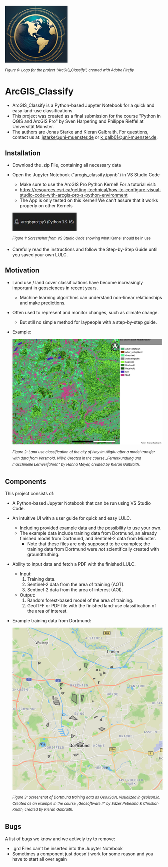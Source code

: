 <p>
  <img src="https://github.com/kgalb01/ArcGIS_Classify/blob/main/Examples/arcgis_classify_logo.jpg" alt="Logo", width="200">
</p>

  <sup>*Figure 0: Logo for the project "ArcGIS_Classify", created with Adobe Firefly*</sup>


# ArcGIS_Classify
* ArcGIS_Classify is a Python-based Jupyter Notebook for a quick and easy land-use classifications.
* This project was created as a final submission for the course "Python in QGIS and ArcGIS Pro" by Sven Harpering and Philippe Rieffel at Universität Münster.
* The authors are Jonas Starke and Kieran Galbraith. For questions, contact us at: jstarke@uni-muenster.de or k_galb01@uni-muenster.de.

## Installation
* Download the .zip File, containing all necessary data
* Open the Jupyter Notebook ("arcgis_classify.ipynb") in VS Studio Code
  * Make sure to use the ArcGIS Pro Python Kernel! For a tutorial visit:
  * https://resources.esri.ca/getting-technical/how-to-configure-visual-studio-code-with-arcgis-pro-s-python-environment
  * The App is only tested on this Kernel! We can't assure that it works properly on other Kernels
  
  ![VS Example](https://github.com/kgalb01/ArcGIS_Classify/blob/main/Examples/vs_example.jpg)

  <sup>*Figure 1: Screenshot from VS Studio Code* showing what Kernel should be in use</sup>

* Carefully read the instructions and follow the Step-by-Step Guide until you saved your own LULC. 

## Motivation
- Land use / land cover classifications have become increasingly important in geosciences in recent years.
  * Machine learning algorithms can understand non-linear relationships and make predictions.
- Often used to represent and monitor changes, such as climate change.
  * But still no simple method for laypeople with a step-by-step guide.
- Example:
  
  ![LULC Example](https://github.com/kgalb01/ArcGIS_Classify/blob/main/Examples/isny_lulc_example.png)
  
  <sup>*Figure 2: Land use classification of the city of Isny im Allgäu after a model transfer with data from Versmold, NRW. Created in the course „Fernerkundung und maschinelle Lernverfahren“ by Hanna Meyer, created by Kieran Galbraith.*</sup>

## Components
This project consists of:
* A Python-based Jupyter Notebook that can be run using VS Studio Code.
* An intuitive UI with a user guide for quick and easy LULC.
  - Including provided example data and the possibility to use your own.
  - The example data include training data from Dortmund, an already finished model from Dortmund, and Sentinel-2 data from Münster.
      * Note that these files are only supposed to be examples; the training data from Dortmund were *not* scientifically created with groundtruthing.
* Ability to input data and fetch a PDF with the finished LULC.
  - Input:
    1. Training data.
    2. Sentinel-2 data from the area of training (AOT).
    3. Sentinel-2 data from the area of interest (AOI).
  - Output:
    1. Random forest-based model of the area of training.
    2. GeoTIFF or PDF file with the finished land-use classification of the area of interest.
* Example training data from Dortmund:

  ![Training Data Example](https://github.com/kgalb01/ArcGIS_Classify/blob/main/Examples/dortmund_data_example.png)

  <sup>*Figure 3: Screenshot of Dortmund training data as GeoJSON, visualized in geojson.io. Created as an example in the course „Geosoftware II“ by Edzer Pebesma & Christian Knoth, created by Kieran Galbraith.*</sup>

## Bugs
A list of bugs we know and we actively try to remove:
* .grd Files can't be inserted into the Jupyter Notebook
* Sometimes a component just doesn't work for some reason and you have to start all over again
